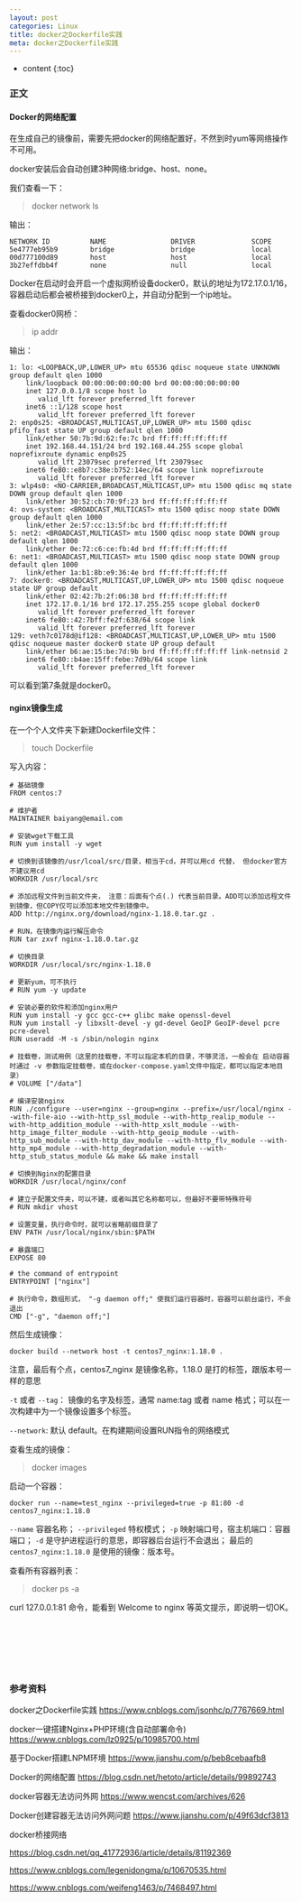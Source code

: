 ```yaml
---
layout: post
categories: Linux
title: docker之Dockerfile实践
meta: docker之Dockerfile实践
---
```

* content
{:toc}

### 正文

#### Docker的网络配置

在生成自己的镜像前，需要先把docker的网络配置好，不然到时yum等网络操作不可用。

docker安装后会自动创建3种网络:bridge、host、none。

我们查看一下：

> docker network ls

输出：
```
NETWORK ID          NAME                DRIVER              SCOPE
5e4777eb95b9        bridge              bridge              local
00d777100d89        host                host                local
3b27effdbb4f        none                null                local
```

Docker在启动时会开启一个虚拟网桥设备docker0，默认的地址为172.17.0.1/16，容器启动后都会被桥接到docker0上，并自动分配到一个ip地址。

查看docker0网桥：

> ip addr

输出：
```
1: lo: <LOOPBACK,UP,LOWER_UP> mtu 65536 qdisc noqueue state UNKNOWN group default qlen 1000
    link/loopback 00:00:00:00:00:00 brd 00:00:00:00:00:00
    inet 127.0.0.1/8 scope host lo
       valid_lft forever preferred_lft forever
    inet6 ::1/128 scope host 
       valid_lft forever preferred_lft forever
2: enp0s25: <BROADCAST,MULTICAST,UP,LOWER_UP> mtu 1500 qdisc pfifo_fast state UP group default qlen 1000
    link/ether 50:7b:9d:62:fe:7c brd ff:ff:ff:ff:ff:ff
    inet 192.168.44.151/24 brd 192.168.44.255 scope global noprefixroute dynamic enp0s25
       valid_lft 23079sec preferred_lft 23079sec
    inet6 fe80::e8b7:c38e:b752:14ec/64 scope link noprefixroute 
       valid_lft forever preferred_lft forever
3: wlp4s0: <NO-CARRIER,BROADCAST,MULTICAST,UP> mtu 1500 qdisc mq state DOWN group default qlen 1000
    link/ether 30:52:cb:70:9f:23 brd ff:ff:ff:ff:ff:ff
4: ovs-system: <BROADCAST,MULTICAST> mtu 1500 qdisc noop state DOWN group default qlen 1000
    link/ether 2e:57:cc:13:5f:bc brd ff:ff:ff:ff:ff:ff
5: net2: <BROADCAST,MULTICAST> mtu 1500 qdisc noop state DOWN group default qlen 1000
    link/ether 0e:72:c6:ce:fb:4d brd ff:ff:ff:ff:ff:ff
6: net1: <BROADCAST,MULTICAST> mtu 1500 qdisc noop state DOWN group default qlen 1000
    link/ether 1a:b1:8b:e9:36:4e brd ff:ff:ff:ff:ff:ff
7: docker0: <BROADCAST,MULTICAST,UP,LOWER_UP> mtu 1500 qdisc noqueue state UP group default 
    link/ether 02:42:7b:2f:06:38 brd ff:ff:ff:ff:ff:ff
    inet 172.17.0.1/16 brd 172.17.255.255 scope global docker0
       valid_lft forever preferred_lft forever
    inet6 fe80::42:7bff:fe2f:638/64 scope link 
       valid_lft forever preferred_lft forever
129: veth7c0178d@if128: <BROADCAST,MULTICAST,UP,LOWER_UP> mtu 1500 qdisc noqueue master docker0 state UP group default 
    link/ether b6:ae:15:be:7d:9b brd ff:ff:ff:ff:ff:ff link-netnsid 2
    inet6 fe80::b4ae:15ff:febe:7d9b/64 scope link 
       valid_lft forever preferred_lft forever
```

可以看到第7条就是docker0。



#### nginx镜像生成

在一个个人文件夹下新建Dockerfile文件：

> touch Dockerfile

写入内容：
```
# 基础镜像
FROM centos:7

# 维护者
MAINTAINER baiyang@email.com

# 安装wget下载工具
RUN yum install -y wget 

# 切换到该镜像的/usr/lcoal/src/目录，相当于cd，并可以用cd 代替， 但docker官方不建议用cd
WORKDIR /usr/local/src

# 添加远程文件到当前文件夹， 注意：后面有个点(.) 代表当前目录。ADD可以添加远程文件到镜像，但COPY仅可以添加本地文件到镜像中。
ADD http://nginx.org/download/nginx-1.18.0.tar.gz .

# RUN，在镜像内运行解压命令
RUN tar zxvf nginx-1.18.0.tar.gz

# 切换目录
WORKDIR /usr/local/src/nginx-1.18.0

# 更新yum，可不执行
# RUN yum -y update 

# 安装必要的软件和添加nginx用户
RUN yum install -y gcc gcc-c++ glibc make openssl-devel
RUN yum install -y libxslt-devel -y gd-devel GeoIP GeoIP-devel pcre pcre-devel
RUN useradd -M -s /sbin/nologin nginx

# 挂载卷，测试用例（这里的挂载卷，不可以指定本机的目录，不够灵活，一般会在 启动容器时通过 -v 参数指定挂载卷，或在docker-compose.yaml文件中指定，都可以指定本地目录）
# VOLUME ["/data"]

# 编译安装nginx
RUN ./configure --user=nginx --group=nginx --prefix=/usr/local/nginx --with-file-aio --with-http_ssl_module --with-http_realip_module --with-http_addition_module --with-http_xslt_module --with-http_image_filter_module --with-http_geoip_module --with-http_sub_module --with-http_dav_module --with-http_flv_module --with-http_mp4_module --with-http_degradation_module --with-http_stub_status_module && make && make install

# 切换到Nginx的配置目录
WORKDIR /usr/local/nginx/conf

# 建立子配置文件夹，可以不建，或者叫其它名称都可以，但最好不要带特殊符号
# RUN mkdir vhost

# 设置变量，执行命令时，就可以省略前缀目录了	
ENV PATH /usr/local/nginx/sbin:$PATH

# 暴露端口
EXPOSE 80

# the command of entrypoint
ENTRYPOINT ["nginx"]

# 执行命令，数组形式， "-g daemon off;" 使我们运行容器时，容器可以前台运行，不会退出
CMD ["-g", "daemon off;"]
```

然后生成镜像：
```
docker build --network host -t centos7_nginx:1.18.0 .
```

注意，最后有个点，centos7_nginx 是镜像名称，1.18.0 是打的标签，跟版本号一样的意思

`-t` 或者 `--tag`： 镜像的名字及标签，通常 name:tag 或者 name 格式；可以在一次构建中为一个镜像设置多个标签。

`--network`: 默认 default。在构建期间设置RUN指令的网络模式

查看生成的镜像：

> docker images

启动一个容器：
```
docker run --name=test_nginx --privileged=true -p 81:80 -d centos7_nginx:1.18.0
```

`--name` 容器名称；
`--privileged` 特权模式；
`-p`  映射端口号，宿主机端口：容器端口；
`-d`  是守护进程运行的意思，即容器后台运行不会退出；
最后的 `centos7_nginx:1.18.0` 是使用的镜像：版本号。

查看所有容器列表：

> docker ps -a 

curl 127.0.0.1:81 命令，能看到  Welcome to nginx  等英文提示，即说明一切OK。

<br/><br/><br/><br/><br/>
### 参考资料

docker之Dockerfile实践 <https://www.cnblogs.com/jsonhc/p/7767669.html>

docker一键搭建Nginx+PHP环境(含自动部署命令) <https://www.cnblogs.com/lz0925/p/10985700.html>

基于Docker搭建LNPM环境 <https://www.jianshu.com/p/beb8cebaafb8>

Docker的网络配置 <https://blog.csdn.net/hetoto/article/details/99892743>

docker容器无法访问外网 <https://www.wencst.com/archives/626>

Docker创建容器无法访问外网问题 <https://www.jianshu.com/p/49f63dcf3813>


docker桥接网络

<https://blog.csdn.net/qq_41772936/article/details/81192369>

<https://www.cnblogs.com/legenidongma/p/10670535.html>

<https://www.cnblogs.com/weifeng1463/p/7468497.html>


